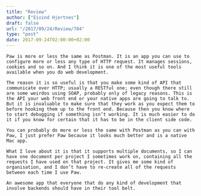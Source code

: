 ```yaml
---
title: "Review"
author: ["Eivind Hjertnes"]
draft: false
url: "/2017/09/24/Review/784"
type: "post"
date: 2017-09-24T02:00:00+02:00
---
```


<div class="HTML">
  <div></div>

<p>

</div>

```text
Paw is more or less the same as Postman. It is an app you can use to configure more or less any type of HTTP request. It manages sessions, cookies and so on. And I think it is one of the most useful tools available when you do web development.
```

<div class="HTML">
  <div></div>

</p>

</div>

<div class="HTML">
  <div></div>

<p>

</div>

```text
The reason it is so useful is that you make some kind of API that communicate over HTTP; usually a RESTful one; even though there still are some weirdos using SOAP, probably only of legacy reasons. This is the API your web front end or your native apps are going to talk to. But it is invaluable to make sure that they work as you expect them to before hooking them up to the front end. Because then you know where to start debugging if something isn’t working. It is much easier to do it if you know for certain that it has to be in the client side code.
```

<div class="HTML">
  <div></div>

</p>

</div>

<div class="HTML">
  <div></div>

<p>

</div>

```text
You can probably do more or less the same with Postman as you can with Paw, I just prefer Paw because it looks much better and is a native Mac app.
```

<div class="HTML">
  <div></div>

</p>

</div>

<div class="HTML">
  <div></div>

<p>

</div>

```text
What I love about it is that it supports multiple documents, so I can have one document per project I sometimes work on, containing all the requests I have used on that project. It gives me some kind of organisation, and I don’t have to re-create all of the requests between each time I use Paw.
```

<div class="HTML">
  <div></div>

</p>

</div>

<div class="HTML">
  <div></div>

<p>

</div>

```text
An awesome app that everyone that do any kind of development that involve backends should have in their tool belt.
```

<div class="HTML">
  <div></div>

</p>

</div>
